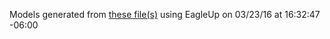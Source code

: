 Models generated from [these file(s)](https://raw.github.com/sparkfun/Edison_GPIO_Block/fad71bebc32ee1ddaa2acd92d47c613530ae56fa/Hardware/GPIO_Block.brd) using EagleUp on 03/23/16 at 16:32:47 -06:00

